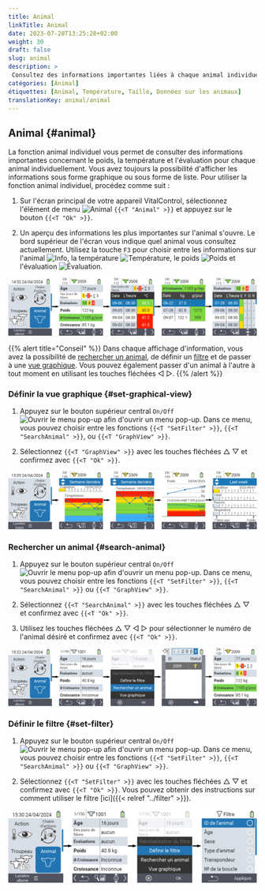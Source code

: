 ```yaml
---
title: Animal
linkTitle: Animal
date: 2023-07-28T13:25:28+02:00
weight: 30
draft: false
slug: animal
description: >
 Consultez des informations importantes liées à chaque animal individuellement.
catégories: [Animal]
étiquettes: [Animal, Température, Taille, Données sur les animaux]
translationKey: animal/animal
---
```

## Animal {#animal}

La fonction animal individuel vous permet de consulter des informations importantes concernant le poids, la température et l'évaluation pour chaque animal individuellement. Vous avez toujours la possibilité d'afficher les informations sous forme graphique ou sous forme de liste. Pour utiliser la fonction animal individuel, procédez comme suit :

1. Sur l'écran principal de votre appareil VitalControl, sélectionnez l'élément de menu <img src="/icons/main/animal.svg" width="35" align="bottom" alt="Animal" /> `{{<T "Animal" >}}` et appuyez sur le bouton `{{<T "Ok" >}}`.

2. Un aperçu des informations les plus importantes sur l'animal s'ouvre. Le bord supérieur de l'écran vous indique quel animal vous consultez actuellement. Utilisez la touche `F3` pour choisir entre les informations sur l'animal <img src="/icons/footer/info.svg" width="20" align="bottom" alt="Info" />, la température <img src="/icons/actions/temperature.svg" width="10" align="bottom" alt="Température" />, le poids  <img src="/icons/actions/weight.svg" width="20" align="bottom" alt="Poids" /> et l'évaluation <img src="/icons/actions/rating.svg" width="25" align="bottom" alt="Évaluation" />.

![VitalControl: Menu Animal](images/list.png "Affichage sous forme de liste")

{{% alert title="Conseil"  %}}
Dans chaque affichage d'information, vous avez la possibilité de [rechercher un animal](#search-animal), de définir un [filtre](#set-filter) et de passer à une [vue graphique](#set-graphical-view).
Vous pouvez également passer d'un animal à l'autre à tout moment en utilisant les touches fléchées ◁ ▷.
{{% /alert %}}

### Définir la vue graphique {#set-graphical-view}

1. Appuyez sur le bouton supérieur central `On/Off` <img src="/icons/footer/search_chart.svg" width="40" align="bottom" alt="Ouvrir le menu pop-up" /> afin d'ouvrir un menu pop-up. Dans ce menu, vous pouvez choisir entre les fonctions `{{<T "SetFilter" >}}`, `{{<T "SearchAnimal" >}}`, ou `{{<T "GraphView" >}}`.

2. Sélectionnez `{{<T "GraphView" >}}` avec les touches fléchées △ ▽ et confirmez avec `{{<T "Ok" >}}`.

![VitalControl : Menu Animal](images/graphic.png "Représentation sous forme graphique")

### Rechercher un animal {#search-animal}

1. Appuyez sur le bouton supérieur central `On/Off` <img src="/icons/footer/search_chart.svg" width="40" align="bottom" alt="Ouvrir le menu pop-up" /> afin d'ouvrir un menu pop-up. Dans ce menu, vous pouvez choisir entre les fonctions `{{<T "SetFilter" >}}`, `{{<T "SearchAnimal" >}}` ou `{{<T "GraphView" >}}`.

2. Sélectionnez `{{<T "SearchAnimal" >}}` avec les touches fléchées △ ▽ et confirmez avec `{{<T "Ok" >}}`.

3. Utilisez les touches fléchées △ ▽ ◁ ▷ pour sélectionner le numéro de l'animal désiré et confirmez avec `{{<T "Ok" >}}`.

![VitalControl : Menu Animal](images/search.png "Rechercher un animal")

### Définir le filtre {#set-filter}

1. Appuyez sur le bouton supérieur central `On/Off` <img src="/icons/footer/search_chart.svg" width="40" align="bottom" alt="Ouvrir le menu pop-up" /> afin d'ouvrir un menu pop-up. Dans ce menu, vous pouvez choisir entre les fonctions `{{<T "SetFilter" >}}`, `{{<T "SearchAnimal" >}}` ou `{{<T "GraphView" >}}`.

2. Sélectionnez `{{<T "SetFilter" >}}` avec les touches fléchées △ ▽ et confirmez avec `{{<T "Ok" >}}`.
Vous pouvez obtenir des instructions sur comment utiliser le filtre [ici]({{< relref "../filter" >}}).

![VitalControl : Menu Animal](images/filter.png "Définir le filtre")
